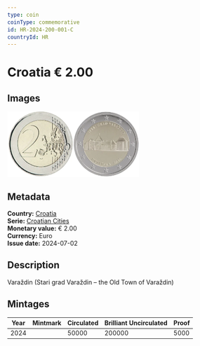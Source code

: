 ```yaml
---
type: coin
coinType: commemorative
id: HR-2024-200-001-C
countryId: HR
---
```


# Croatia € 2.00

## Images

<img src="../../Images/common-2007-200.webp" height="150" alt="Front image"><img src="Images/HR-2024-200-001.webp" height="150" alt="Back image">

## Metadata

**Country:** [Croatia](../../Countries/Croatia/index.md)\
**Serie:** [Croatian Cities](index.md)\
**Monetary value:** € 2.00\
**Currency:** Euro\
**Issue date:** 2024-07-02

## Description
Varaždin (Stari grad Varaždin – the Old Town of Varaždin)

## Mintages

| Year | Mintmark | Circulated | Brilliant Uncirculated | Proof |
| ---- | -------- | ---------- | ---------------------- | ----- |
| 2024 |          | 50000      | 200000                 | 5000  |
